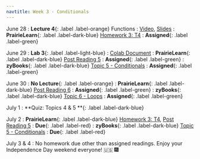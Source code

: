 ```yaml
---
navtitle: Week 3 - Conditionals
---
```


June 28 
: **Lecture 4**{: .label .label-orange} Functions
  : [Video](#), [Slides](#)
: **PrairieLearn**{: .label .label-dark-blue}  [Homework 3: T4](#)
  : **Assigned**{: .label .label-green} 

June 29
: **Lab 3**{: .label .label-light-blue}[](#)
  : [Colab Document](#)
: **PrairieLearn**{: .label .label-dark-blue} [Post Reading 5](#)
  : **Assigned**{: .label .label-green} 
: **zyBooks**{: .label .label-dark-blue} [Topic 5 - Conditionals](#)
  : **Assigned**{: .label .label-green} 

June 30 
: **No Lecture**{: .label .label-orange} 
: **PrairieLearn**{: .label .label-dark-blue}  [Post Reading 6](#)
  : **Assigned**{: .label .label-green} 
: **zyBooks**{: .label .label-dark-blue} [Topic 6 - Loops](#)
  : **Assigned**{: .label .label-green} 

July 1
: **Quiz: Topics 4 & 5 **{: .label .label-dark-blue}  

July 2
: **PrairieLearn**{: .label .label-dark-blue} [Homework 3: T4](#), [Post Reading 5](#)
  : **Due**{: .label .label-red} 
: **zyBooks**{: .label .label-dark-blue} [Topic 5 - Conditionals](#)
  : **Due**{: .label .label-red} 

July 3 & 4 
: No homework due other than assigned readings. Enjoy your Independence Day weekend everyone! 🇺🇸  🎆
